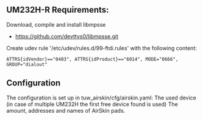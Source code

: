 ## UM232H-R Requirements:
Download, compile and install libmpsse
* https://github.com/devttys0/libmpsse.git


Create udev rule '/etc/udev/rules.d/99-ftdi.rules' with the following content:
```
ATTRS{idVendor}=="0403", ATTRS{idProduct}=="6014", MODE="0666", GROUP="dialout"
```

## Configuration
The configuration is set up in tuw_airskin/cfg/airskin.yaml:
The used device (in case of multiple UM232H the first free device found is used)
The amount, addresses and names of AirSkin pads.
